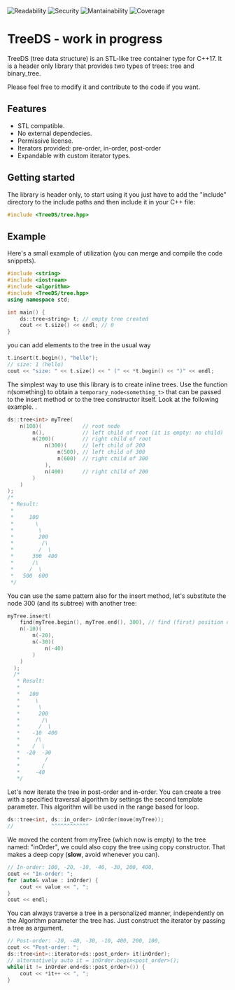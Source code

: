 ![Readability](https://sonarcloud.io/api/project_badges/measure?project=tree-ds&metric=reliability_rating) ![Security](https://sonarcloud.io/api/project_badges/measure?project=tree-ds&metric=security_rating) ![Mantainability](https://sonarcloud.io/api/project_badges/measure?project=tree-ds&metric=sqale_rating) ![Coverage](https://sonarcloud.io/api/project_badges/measure?project=tree-ds&metric=coverage)

# TreeDS - work in progress
TreeDS (tree data structure) is an STL-like tree container type for C++17. It is a header only library that provides two types of trees: tree and binary_tree.

Please feel free to modify it and contribute to the code if you want.

## Features
* STL compatible.
* No external dependecies.
* Permissive license.
* Iterators provided: pre-order, in-order, post-order
* Expandable with custom iterator types.

## Getting started
The library is header only, to start using it you just have to add the "include" directory to the include paths and then include it in your C++ file:

```c++
#include <TreeDS/tree.hpp>
```

## Example
Here's a small example of utilization (you can merge and compile the code snippets).

```c++
#include <string>
#include <iostream>
#include <algorithm>
#include <TreeDS/tree.hpp>
using namespace std;

int main() {
    ds::tree<string> t; // empty tree created
    cout << t.size() << endl; // 0
}
```
      
you can add elements to the tree in the usual way
```c++
t.insert(t.begin(), "hello");
// size: 1 (hello)
cout << "size: " << t.size() << " (" << *t.begin() << ")" << endl;
```

The simplest way to use this library is to create inline trees. Use the function n(something) to obtain a `temporary_node<something_t>` that can be passed to the insert method or to the tree constructor itself. Look at the following example. .

```c++
ds::tree<int> myTree(
    n(100)(             // root node
        n(),            // left child of root (it is empty: no child)
        n(200)(         // right child of root
            n(300)(     // left child of 200
                n(500), // left child of 300
                n(600)  // right child of 300
            ),
            n(400)      // right child of 200
        )
    )
);
/*
 * Result:
 *
 *     100
 *       \
 *        \
 *        200
 *         /\
 *        /  \
 *      300  400
 *      /\
 *     /  \
 *   500  600
 */
```

You can use the same pattern also for the insert method, let's substitute the node 300 (and its subtree) with another tree:

```c++
myTree.insert(
    find(myTree.begin(), myTree.end(), 300), // find (first) position of node 300
    n(-10)(
        n(-20),
        n(-30)(
            n(-40)
        )
    )
  );
  /*
   * Result:
   *
   *   100
   *     \
   *      \
   *      200
   *       /\
   *      /  \
   *    -10  400
   *     /\
   *    /  \
   *  -20  -30
   *        /
   *       /
   *     -40
   */
```

Let's now iterate the tree in post-order and in-order. You can create a tree with a specified traversal algorithm by settings the second template parameter. This algorithm will be used in the range based for loop.

```c++
ds::tree<int, ds::in_order> inOrder(move(myTree));
//            ^^^^^^^^^^^^
```

We moved the content from myTree (which now is empty) to the tree named: "inOrder", we could also copy the tree using copy constructor. That makes a deep copy (**slow**, avoid whenever you can).

```c++
// In-order: 100, -20, -10, -40, -30, 200, 400,
cout << "In-order: ";
for (auto& value : inOrder) {
    cout << value << ", ";
}
cout << endl;
```

You can always traverse a tree in a personalized manner, independently on the Algorithm parameter the tree has. Just construct the iterator by passing a tree as argument.

```c++
// Post-order: -20, -40, -30, -10, 400, 200, 100, 
cout << "Post-order: ";
ds::tree<int>::iterator<ds::post_order> it(inOrder);
// alternatively auto it = inOrder.begin<post_order>();
while(it != inOrder.end<ds::post_order>()) {
    cout << *it++ << ", ";
}
```
